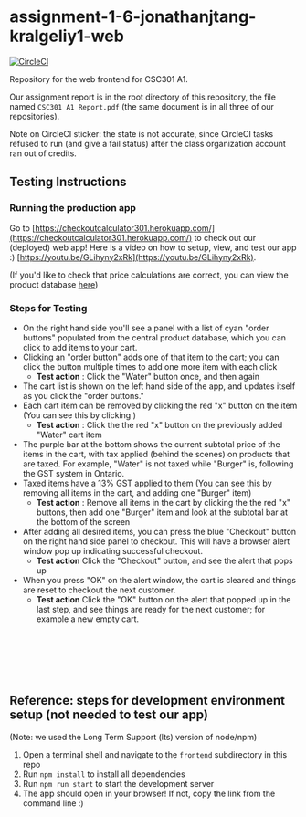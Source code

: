 # assignment-1-6-jonathanjtang-kralgeliy1-web

[![CircleCI](https://circleci.com/gh/csc301-fall-2020/assignment-1-6-jonathanjtang-kralgeliy1-web.svg?style=shield&circle-token=ee27cbce38ad4ad51daf54c12993ce4cb3a7d082)](https://app.circleci.com/pipelines/github/csc301-fall-2020/assignment-1-6-jonathanjtang-kralgeliy1-web)

Repository for the web frontend for CSC301 A1.

Our assignment report is in the root directory of this repository, the file named `CSC301 A1 Report.pdf` (the same document is in all three of our repositories).

Note on CircleCI sticker: the state is not accurate, since CircleCI tasks refused to run (and give a fail status) after the class organization account ran out of credits.

## Testing Instructions

### Running the production app
Go to [https://checkoutcalculator301.herokuapp.com/](https://checkoutcalculator301.herokuapp.com/) to check out our (deployed) web app! Here is a video on how to setup, view, and test our app :) [https://youtu.be/GLihyny2xRk](https://youtu.be/GLihyny2xRk).

(If you'd like to check that price calculations are correct, you can view the product database [here](https://checkoutcalculator301.herokuapp.com/api/product-database))

### Steps for Testing
- On the right hand side you'll see a panel with a list of cyan "order buttons" populated from the central product database, which you can click to add items to your cart.
- Clicking an "order button" adds one of that item to the cart; you can click the button multiple times to add one more item with each click
  - **Test action** : Click the "Water" button once, and then again
- The cart list is shown on the left hand side of the app, and updates itself as you click the "order buttons."
- Each cart item can be removed by clicking the red "x" button on the item (You can see this by clicking )
  - **Test action** : Click the the red "x" button on the previously added "Water" cart item
- The purple bar at the bottom shows the current subtotal price of the items in the cart, with tax applied (behind the scenes) on products that are taxed. For example, "Water" is not taxed while "Burger" is, following the GST system in Ontario.
- Taxed items have a 13% GST applied to them (You can see this by removing all items in the cart, and adding one "Burger" item)
  - **Test action** : Remove all items in the cart by clicking the the red "x" buttons, then add one "Burger" item and look at the subtotal bar at the bottom of the screen
- After adding all desired items, you can press the blue "Checkout" button on the right hand side panel to checkout. This will have a browser alert window pop up indicating successful checkout.
  - **Test action** Click the "Checkout" button, and see the alert that pops up
- When you press "OK" on the alert window, the cart is cleared and things are reset to checkout the next customer.
  - **Test action** Click the "OK" button on the alert that popped up in the last step, and see things are ready for the next customer; for example a new empty cart.

&nbsp;

&nbsp;

&nbsp;

## Reference: steps for development environment setup (not needed to test our app)
(Note: we used the Long Term Support (lts) version of node/npm)
1. Open a terminal shell and navigate to the `frontend` subdirectory in this repo
2. Run `npm install` to install all dependencies
3. Run `npm run start` to start the development server
4. The app should open in your browser! If not, copy the link from the command line :)
